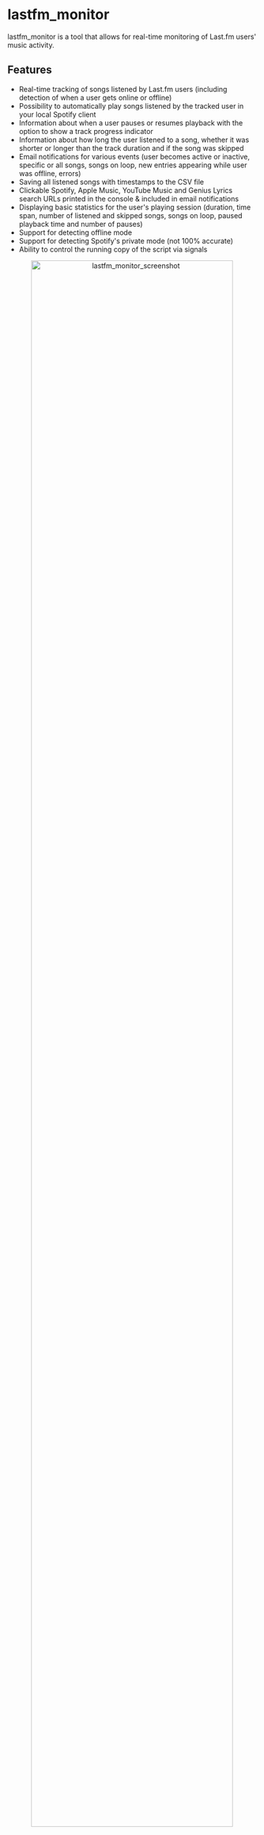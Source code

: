 # lastfm_monitor

lastfm_monitor is a tool that allows for real-time monitoring of Last.fm users' music activity.

## Features

- Real-time tracking of songs listened by Last.fm users (including detection of when a user gets online or offline)
- Possibility to automatically play songs listened by the tracked user in your local Spotify client
- Information about when a user pauses or resumes playback with the option to show a track progress indicator
- Information about how long the user listened to a song, whether it was shorter or longer than the track duration and if the song was skipped
- Email notifications for various events (user becomes active or inactive, specific or all songs, songs on loop, new entries appearing while user was offline, errors)
- Saving all listened songs with timestamps to the CSV file
- Clickable Spotify, Apple Music, YouTube Music and Genius Lyrics search URLs printed in the console & included in email notifications
- Displaying basic statistics for the user's playing session (duration, time span, number of listened and skipped songs, songs on loop, paused playback time and number of pauses)
- Support for detecting offline mode
- Support for detecting Spotify's private mode (not 100% accurate)
- Ability to control the running copy of the script via signals

<p align="center">
   <img src="./assets/lastfm_monitor.png" alt="lastfm_monitor_screenshot" width="90%"/>
</p>

## Change Log

Release notes can be found [here](RELEASE_NOTES.md)

## Requirements

The tool requires Python 3.9 or higher.

It uses [pyLast](https://github.com/pylast/pylast) library, also requires requests, python-dateutil and urllib3.

Optionally, you might want to install [Spotipy](https://github.com/spotipy-dev/spotipy), but it is required only for Spotify-related features.

It has been tested successfully on:
- macOS (Ventura, Sonoma & Sequoia)
- Linux:
   - Raspberry Pi OS (Bullseye & Bookworm)
   - Ubuntu 24
   - Rocky Linux (8.x, 9.x)
   - Kali Linux (2024, 2025)
- Windows (10 & 11)

It should work on other versions of macOS, Linux, Unix and Windows as well.

## Installation

Install the required Python packages:

```sh
python3 -m pip install requests python-dateutil urllib3 pylast
```

If you also want to use Spotify-related features, please install Spotipy:

```sh
python3 -m pip install spotipy
```

Or everything from requirements.txt:

```sh
pip3 install -r requirements.txt
```

Copy the *[lastfm_monitor.py](lastfm_monitor.py)* file to the desired location. 

You might want to add executable rights if on Linux/Unix/macOS:

```sh
chmod a+x lastfm_monitor.py
```

## Configuration

Edit the *[lastfm_monitor.py](lastfm_monitor.py)* file and change any desired configuration variables in the marked **CONFIGURATION SECTION** (all parameters have detailed description in the comments).

### Last.fm 'API key' and 'Shared secret'

Mandatory activity is to create your Last.fm **API key** and **Shared secret** by going to [https://www.last.fm/api/account/create](https://www.last.fm/api/account/create) (or get your existing one from [https://www.last.fm/api/accounts](https://www.last.fm/api/accounts))

Then change `LASTFM_API_KEY` and `LASTFM_API_SECRET` variables to respective values (or use **-u** and **-w** parameters).

### User privacy settings

In order to monitor Last.fm user activity, proper privacy settings need to be enabled on the monitored user account, i.e. in Last.fm *'Settings'* -> *'Privacy'* the *'Hide recent listening information'* setting should be disabled. Otherwise you will get this error message returned by the pyLast library: *'Login: User required to be logged in'*.

### Spotify client ID and secret (optional)

If you want to obtain the [track duration from Spotify](#getting-track-duration-from-spotify) (**-r** parameter) or use the [track_songs functionality](#automatic-playback-of-tracks-listened-to-by-the-user-in-the-spotify-client) (**-g** parameter) so the tool automatically plays the track listened by the user in your Spotify client, then you need to log in to Spotify Developer dashboard ([https://developer.spotify.com/dashboard](https://developer.spotify.com/dashboard)) and create a new application.

For the *'Redirect URL'*, you can use http://127.0.0.1:1234 (what we put here does not really matter as we are not using Authorization Code Flow, but Client Credentials Flow).

Select *'Web API'* for the API used and after it gets created put the value of *'Client ID'* and *'Client secret'* to `SP_CLIENT_ID` and `SP_CLIENT_SECRET` variables respectively.

You can also use **-z** parameter - specify it in the following format here: SP_CLIENT_ID:SP_CLIENT_SECRET, i.e. both values separated by colon.

The tool takes care of refreshing the access token so it should remain valid indefinitely.

### SMTP settings

If you want to use email notifications functionality you need to change the SMTP settings (host, port, user, password, sender, recipient) in the *[lastfm_monitor.py](lastfm_monitor.py)* file. If you leave the default settings then no notifications will be sent.

You can verify if your SMTP settings are correct by using **-y** parameter (the tool will try to send a test email notification):

```sh
./lastfm_monitor.py -y
```

### Other settings

All other variables can be left at their defaults, but feel free to experiment with it.

## Getting started

### List of supported parameters

To get the list of all supported parameters:

```sh
./lastfm_monitor.py -h
```

or 

```sh
python3 ./lastfm_monitor.py -h
```

### Monitoring mode

To monitor specific user activity, simply enter the Last.fm username as a parameter (**lastfm_username** in the example below):

```sh
./lastfm_monitor.py lastfm_username
```

If you have not changed `LASTFM_API_KEY` & `LASTFM_API_SECRET` variables in the *[lastfm_monitor.py](lastfm_monitor.py)* file, you can use **-u** and **-w** parameters:

```sh
./lastfm_monitor.py lastfm_username -u "your_lastfm_api_key" -w "your_lastfm_api_secret"
```
In case you plan to use to the feature to obtain the [track duration from Spotify](#getting-track-duration-from-spotify) (**-r** parameter) or use the [track_songs functionality](#automatic-playback-of-tracks-listened-to-by-the-user-in-the-spotify-client) (**-g** parameter), then if you have not defined values of `SP_CLIENT_ID` and `SP_CLIENT_SECRET` variables you can use **-z** parameter - specify it in the following format here: SP_CLIENT_ID:SP_CLIENT_SECRET, i.e. both values separated by colon:

```sh
./lastfm_monitor.py lastfm_username -z "your_spotify_app_client_id:your_spotify_app_client_secret"
```

The tool will run indefinitely and monitor the user until the script is interrupted (Ctrl+C) or terminated by other means.

You can monitor multiple Last.fm users by running multiple copies of the script.

It is recommended to use something like **tmux** or **screen** to keep the script running after you log out from the server (unless you are running it on your desktop).

The tool automatically saves its output to *lastfm_monitor_{username}.log* file (can be changed in the settings via `LF_LOGFILE` variable or disabled completely with **-d** parameter).

The tool also saves the last activity information (artist, track, timestamp) to *lastfm_{username}_last_activity.json file*, so it can be reused in case the tool needs to be restarted.

### Listing mode

There is another mode of the tool that prints the recently listened tracks for the user (**-l** parameter). You can also add the **-n** parameter to specify how many tracks should be displayed, by default it shows the last 30 tracks:

```sh
./lastfm_monitor.py -l lastfm_username -n 10
```

<p align="center">
   <img src="./assets/lastfm_monitor_listing.png" alt="lastfm_monitor_listing" width="95%"/>
</p>

You can use the **-l** functionality regardless if the monitoring is used or not (it does not interfere). 

## How to use other features

### Email notifications

If you want to receive email notifications when a user becomes active (**-a**), inactive (**-i**) and new entries appear when the user is offline (**-f**):

```sh
./lastfm_monitor.py lastfm_username -a -i -f
```

Make sure you defined your SMTP settings earlier (see [SMTP settings](#smtp-settings)).

Example email:

<p align="center">
   <img src="./assets/lastfm_monitor_email_notifications.png" alt="lastfm_monitor_email_notifications" width="90%"/>
</p>

If you also want to be notified each time a user listens to specific songs, you can use the **track_notification** functionality (**-t** parameter). 

To do this, you need to create a file containing a list of songs you want to track (one track and/or album per line). The file must be specified with the **-s** parameter. The tool checks if the listened track or album is in the file.

 Example file *lastfm_tracks_username*:

```
we fell in love in october
Like a Stone
Half Believing
Something Changed
I Will Be There
```

You can comment out specific lines with # if needed.

Then run the tool with **-t** and **-s** parameters:

```sh
./lastfm_monitor.py lastfm_username -t -s ./lastfm_tracks_username
```

If you want to receive email notifications for every listened song, use the **-j** parameter:

```sh
./lastfm_monitor.py lastfm_username -j
```

If you want to receive email notifications when a user listens to the same song on repeat, use the **-x** parameter:

```sh
./lastfm_monitor.py lastfm_username -x
```

### Saving listened songs to the CSV file

If you want to save all listened songs in the CSV file, use **-b** parameter with the name of the file (it will be automatically created if it does not exist):

```sh
./lastfm_monitor.py lastfm_username -b lastfm_tracks_username.csv
```

### Automatic playback of tracks listened to by the user in the Spotify client

If you want the tool to automatically play the tracks listened to by the user in your local Spotify client, use the **-g** parameter:

```sh
./lastfm_monitor.py lastfm_username -g
```

Your Spotify client needs to be installed & started for this feature to work.

In order to use this functionality you need to have Spotipy installed as described [here](#requirements) and properly defined Spotify client ID and secret values as described [here](#spotify-client-id-and-secret-optional).

The tool offers complete support for playing songs listened to by the tracked user under **Linux** and **macOS**. This means it will automatically play the changed track. It will also automatically pause and resume playback following the tracked user's actions. Additionally, it can pause or play an indicated track once the user becomes inactive (see the `SP_USER_GOT_OFFLINE_TRACK_ID` variable).

For **Windows**, it works in a semi-automatic way. If you have the Spotify client running and are not listening to any song, the first song will be played automatically, but for others it will only search and indicate the changed track in the Spotify client, requiring you to press the play button manually. I have not yet found a better way to handle this locally on Windows without using the remote Spotify Web API.

You can change the method used for playing the songs under Linux, macOS and Windows by modifying the respective variables in the *[lastfm_monitor.py](lastfm_monitor.py)* file.

For **macOS** change `SPOTIFY_MACOS_PLAYING_METHOD` variable to one of the following values:
-  "**apple-script**" (recommended, **default**)
-  "trigger-url"

For **Linux** change `SPOTIFY_LINUX_PLAYING_METHOD` variable to one of the following values:
- "**dbus-send**" (most common one, **default**)
- "qdbus"
- "trigger-url"

For **Windows** change `SPOTIFY_WINDOWS_PLAYING_METHOD` variable to one of the following values:
- "**start-uri**" (recommended, **default**)
- "spotify-cmd"
- "trigger-url"

The recommended defaults should work for most people.

### Progress indicator

If you want to see a nice progress indicator that shows the estimated position of what the user is currently listening to, use the **-p** parameter.

```sh
./lastfm_monitor.py lastfm_username -p
```

<p align="center">
   <img src="./assets/lastfm_monitor_progress_indicator.png" alt="lastfm_monitor_progress_indicator" width="90%"/>
</p>

For this functionality to work correctly, it is suggested to set the active check interval (**-k** parameter) to a low value (such as 2-5 seconds).

### Getting track duration from Spotify

If you want the tool to fetch track duration from Spotify instead of Last.fm, which very often reports the wrong duration (or none at all), then enable `USE_TRACK_DURATION_FROM_SPOTIFY` to **True** in the *[lastfm_monitor.py](lastfm_monitor.py)* file or use the **-r** parameter:

```sh
./lastfm_monitor.py lastfm_username -r
```

In order to use this functionality you need to have Spotipy installed as described [here](#requirements) and properly defined Spotify client ID and secret values as described [here](#spotify-client-id-and-secret-optional).

You will be able to tell if the track duration comes from Spotify as it has an S* suffix at the end (e.g. 3 minutes 42 seconds S*), while those coming from Last.fm have an L* (e.g. 2 minutes 13 seconds L*).

You can disable showing the track duration marks (L* S*) via the **-q** parameter.

```sh
./lastfm_monitor.py lastfm_username -r -q
```

Duration marks are not displayed if the functionality to retrieve track duration from Spotify is disabled.

### Check intervals and offline timer 

If you want to change the check interval when the user is offline to 10 seconds, use **-c** parameter and when the user is active to 2 seconds, use **-k** parameter:

```sh
./lastfm_monitor.py lastfm_username -c 10 -k 2
```

If you want to change the time required to mark the user as inactive to 2 mins (120 seconds), use **-o** parameter (the timer starts once the user stops playing the music):

```sh
./lastfm_monitor.py lastfm_username -o 120
```

### Controlling the script via signals (only macOS/Linux/Unix)

The tool has several signal handlers implemented which allow changing the behavior of the tool without needing to restart it with new parameters.

List of supported signals:

| Signal | Description |
| ----------- | ----------- |
| USR1 | Toggle email notifications when user gets active/inactive or new offline entries show up (-a, -i, -f) |
| USR2 | Toggle email notifications for every song (-j) |
| HUP  | Toggle showing of progress indicator (-p) |
| CONT | Toggle email notifications for tracked songs (-t) |
| PIPE | Toggle email notifications when user plays song on loop (-x) |
| TRAP | Increase the inactivity check timer (by 30 seconds) (-o) |
| ABRT | Decrease the inactivity check timer (by 30 seconds) (-o) |

So if you want to change the functionality of the running tool, just send the appropriate signal to the desired copy of the script.

I personally use the **pkill** tool. For example, to toggle the display of the progress indicator for a tool instance monitoring the *lastfm_username* user:

```sh
pkill -f -HUP "python3 ./lastfm_monitor.py lastfm_username"
```

As Windows supports limited number of signals, this functionality is available only on Linux/Unix/macOS.

### Private mode detection in Spotify

The script includes functionality to detect when private mode is potentially used in Spotify and even estimates the duration of its usage. It is enabled by default and is not configurable.

It is not 100% accurate. I have observed that when private mode is used, especially for extended periods, it often results in many duplicate entries being created in a Last.fm account after private mode is disabled. This leads to different tracks having the same start timestamp.

I suspect this is related to a bug in Spotify and mainly occurs when the user has Spotify on multiple devices.

However, keep in mind that this is not 100% accurate. I have observed duplicate entries even without private mode, but in such cases, the number of duplicate entries is limited. Therefore, do not treat it as something completely certain, but it is a pretty good indicator that private mode was used.

<p align="center">
   <img src="./assets/lastfm_monitor_private_mode.png" alt="lastfm_monitor_private_mode" width="90%"/>
</p>

### Other

Check other supported parameters using **-h**.

You can combine all the parameters mentioned earlier in monitoring mode (listing mode only supports **-l** and **-n**).

## Limitations

The tool has been tested with a Last.fm account integrated with scrobbling from the Spotify client. However it should work with other clients as well.

## Coloring log output with GRC

If you use [GRC](https://github.com/garabik/grc) and want to have the tool's log output properly colored you can use the configuration file available [here](grc/conf.monitor_logs)

Change your grc configuration (typically *.grc/grc.conf*) and add this part:

```
# monitoring log file
.*_monitor_.*\.log
conf.monitor_logs
```

Now copy the *conf.monitor_logs* to your *.grc* directory and lastfm_monitor log files should be nicely colored when using *grc* tool.

## License

This project is licensed under the GPLv3 - see the [LICENSE](LICENSE) file for details
